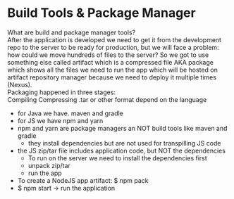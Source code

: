 # Build Tools & Package Manager

What are build and package manager tools?  
After the application is developed we need to get it from the development repo to the server to be ready for production, but we will face a problem: how could we move hundreds of files to the server? So we got to use something else called artifact which is a compressed file AKA package which shows all the files we need to run the app which will be hosted on artifact repository manager because we need to deploy it multiple times (Nexus).   
Packaging happened in three stages:  
Compiling  Compressing  .tar or other format depend on the language

- for Java we have. maven and gradle
- for JS we have npm and yarn
- npm and yarn are package managers an NOT build tools like maven and gradle
    - they install dependencies but are not used for transpilling JS code
- the JS zip/tar file includes application code, but NOT the dependencies
    - To run on the server we need to install the dependencies first
    - unpack zip/tar
    - run the app
- To create a NodeJS app artifact: $ npm pack
- $ npm start → run the application
